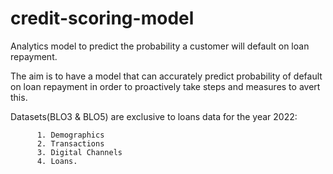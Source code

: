 # credit-scoring-model
Analytics model to predict the probability a customer will default on loan repayment.

The aim is to have a model that can accurately predict probability of default on loan repayment in order to proactively take steps and measures to avert this.

Datasets(BLO3 & BLO5) are exclusive to loans data for the year 2022:

          1. Demographics
          2. Transactions
          3. Digital Channels
          4. Loans.
          
